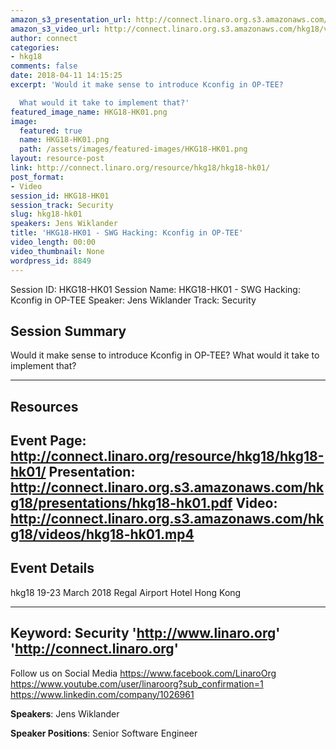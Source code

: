 ```yaml
---
amazon_s3_presentation_url: http://connect.linaro.org.s3.amazonaws.com/hkg18/presentations/hkg18-hk01.pdf
amazon_s3_video_url: http://connect.linaro.org.s3.amazonaws.com/hkg18/videos/hkg18-hk01.mp4
author: connect
categories:
- hkg18
comments: false
date: 2018-04-11 14:15:25
excerpt: 'Would it make sense to introduce Kconfig in OP-TEE?

  What would it take to implement that?'
featured_image_name: HKG18-HK01.png
image:
  featured: true
  name: HKG18-HK01.png
  path: /assets/images/featured-images/HKG18-HK01.png
layout: resource-post
link: http://connect.linaro.org/resource/hkg18/hkg18-hk01/
post_format:
- Video
session_id: HKG18-HK01
session_track: Security
slug: hkg18-hk01
speakers: Jens Wiklander
title: 'HKG18-HK01 - SWG Hacking: Kconfig in OP-TEE'
video_length: 00:00
video_thumbnail: None
wordpress_id: 8849
---
```


Session ID: HKG18-HK01
Session Name: HKG18-HK01 - SWG Hacking: Kconfig in OP-TEE
Speaker: Jens Wiklander
Track: Security


## Session Summary
Would it make sense to introduce Kconfig in OP-TEE?
What would it take to implement that?

---------------------------------------------------
## Resources
Event Page: http://connect.linaro.org/resource/hkg18/hkg18-hk01/
Presentation: http://connect.linaro.org.s3.amazonaws.com/hkg18/presentations/hkg18-hk01.pdf
Video: http://connect.linaro.org.s3.amazonaws.com/hkg18/videos/hkg18-hk01.mp4
 ---------------------------------------------------
## Event Details
hkg18
19-23 March 2018 
Regal Airport Hotel Hong Kong

---------------------------------------------------
Keyword: Security
'http://www.linaro.org'
'http://connect.linaro.org'
---------------------------------------------------
Follow us on Social Media
https://www.facebook.com/LinaroOrg
https://www.youtube.com/user/linaroorg?sub_confirmation=1
https://www.linkedin.com/company/1026961

**Speakers**: Jens Wiklander

**Speaker Positions**: Senior Software Engineer